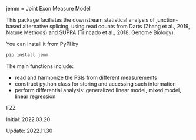 jemm = Joint Exon Measure Model

This package faciliates the downstream statistical analysis of junction-based alternative splicing, using read counts from
 Darts (Zhang et al., 2019, Nature Methods) and SUPPA (Trincado et al., 2018, Genome Biology).

You can install it from PyPI by
```bash
pip install jemm
```

The main functions include:
- read and harmonize the PSIs from different measurements
- construct python class for storing and accessing such information
- perform differential analysis: generalized linear model, mixed model, linear regression


FZZ

Initial: 2022.03.20

Update:  2022.11.30



